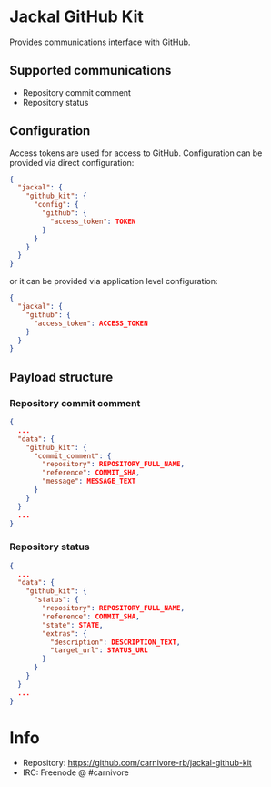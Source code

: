 # Jackal GitHub Kit

Provides communications interface with GitHub.

## Supported communications

* Repository commit comment
* Repository status

## Configuration

Access tokens are used for access to GitHub. Configuration can
be provided via direct configuration:

```json
{
  "jackal": {
    "github_kit": {
      "config": {
        "github": {
          "access_token": TOKEN
        }
      }
    }
  }
}
```

or it can be provided via application level configuration:

```json
{
  "jackal": {
    "github": {
      "access_token": ACCESS_TOKEN
    }
  }
}
```

## Payload structure

### Repository commit comment

```json
{
  ...
  "data": {
    "github_kit": {
      "commit_comment": {
        "repository": REPOSITORY_FULL_NAME,
        "reference": COMMIT_SHA,
        "message": MESSAGE_TEXT
      }
    }
  }
  ...
}
```

### Repository status

```json
{
  ...
  "data": {
    "github_kit": {
      "status": {
        "repository": REPOSITORY_FULL_NAME,
        "reference": COMMIT_SHA,
        "state": STATE,
        "extras": {
          "description": DESCRIPTION_TEXT,
          "target_url": STATUS_URL
        }
      }
    }
  }
  ...
}
```

# Info

* Repository: https://github.com/carnivore-rb/jackal-github-kit
* IRC: Freenode @ #carnivore
